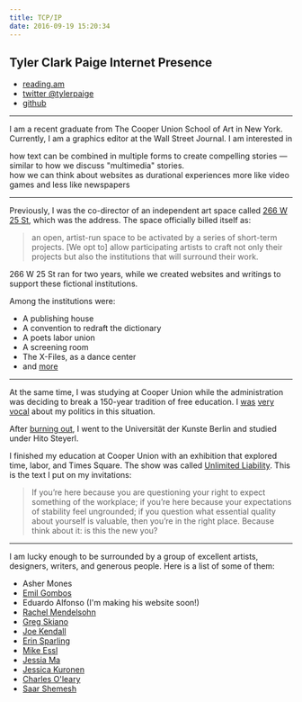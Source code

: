 ```yaml
---
title: TCP/IP
date: 2016-09-19 15:20:34
---
```


## Tyler Clark Paige Internet Presence
- [reading.am](http://reading.am/tylerpaige)
- [twitter @tylerpaige](http://twitter.com/tylerpaige)
- [github](http://github.com/tylerpaige)

---

I am a recent graduate from The Cooper Union School of Art in New York. Currently, I am a graphics editor at the Wall Street Journal. I am interested in <div class="split-container"><div class="split-left">how text can be combined in multiple forms to create compelling stories — similar to how we discuss "multimedia" stories.</div><div class="split-right">how we can think about websites as durational experiences more like video games and less like newspapers</div></div>

---

Previously, I was the co-director of an independent art space called [266 W 25 St](http://266w25st.com/), which was the address. The space officially billed itself as:

> an open, artist-run space to be activated by a series of short-term projects. [We opt to] allow participating artists to craft not only their projects but also the institutions that will surround their work.

266 W 25 St ran for two years, while we created websites and writings to support these fictional institutions.

Among the institutions were:

- A publishing house
- A convention to redraft the dictionary
- A poets labor union
- A screening room
- The X-Files, as a dance center
- and [more](http://266w25st.com/#archive)

---

At the same time, I was studying at Cooper Union while the administration was deciding to break a 150-year tradition of free education. I [was](http://localeastvillage.com/2012/11/15/street-scenes-tracing-cooper-unions-history/) [very](http://www.newyorker.com/magazine/2012/12/17/occupy-art-school) [vocal](http://clearingthefogradio.org/crises-in-tuition-predatory-student-lending/) about my politics in this situation.

After [burning out](http://blog.tylerpaige.com/post/49980089907), I went to the Universität der Kunste Berlin and studied under Hito Steyerl.

I finished my education at Cooper Union with an exhibition that explored time, labor, and Times Square. The show was called [Unlimited Liability](http://cooper.edu/events-and-exhibitions/exhibitions/tyler-paige-unlimited-liability-study-shapeshifter). This is the text I put on my invitations:

> If you’re here because you are questioning your right to expect something of the workplace; if you’re here because your expectations of stability feel ungrounded; if you question what essential quality about yourself is valuable, then you’re in the right place. Because think about it: is this the new you?

---

I am lucky enough to be surrounded by a group of excellent artists, designers, writers, and generous people. Here is a list of some of them:

- Asher Mones
- [Emil Gombos](http://charles-oleary.com/)
- Eduardo Alfonso (I'm making his website soon!)
- [Rachel Mendelsohn](http://rachelmendelsohn.com/)
- [Greg Skiano](http://skiano.com/)
- [Joe Kendall](http://1800joe.com/)
- [Erin Sparling](http://www.erinsparling.com/.plan)
- [Mike Essl](http://mike.essl.com/)
- [Jessia Ma](http://jessiama.com/)
- [Jessica Kuronen](http://www.jesskuronen.com/)
- [Charles O'leary](http://charles-oleary.com/)
- [Saar Shemesh](http://saarshemesh.com/)
